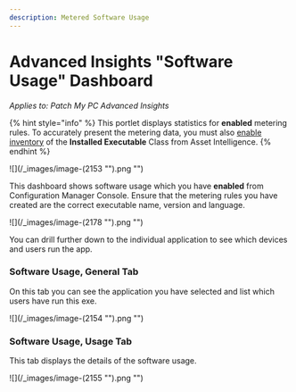 ```yaml
---
description: Metered Software Usage
---
```


# Advanced Insights "Software Usage" Dashboard

_Applies to: Patch My PC Advanced Insights_

{% hint style="info" %}
This portlet displays statistics for **enabled** metering rules. To accurately present the metering data, you must also [enable inventory](https://learn.microsoft.com/en-us/mem/configmgr/core/clients/manage/asset-intelligence/configuring-asset-intelligence#to-enable-asset-intelligence-hardware-inventory-reporting-classes-from-the-asset-intelligence-home-page) of the **Installed Executable** Class from Asset Intelligence.
{% endhint %}

!\[]\(/\_images/image-(2153 "").png "")

This dashboard shows software usage which you have **enabled** from Configuration Manager Console. Ensure that the metering rules you have created are the correct executable name, version and language.

!\[]\(/\_images/image-(2178 "").png "")

You can drill further down to the individual application to see which devices and users run the app.

### Software Usage, General Tab

On this tab you can see the application you have selected and list which users have run this exe.

!\[]\(/\_images/image-(2154 "").png "")

### Software Usage, Usage Tab

This tab displays the details of the software usage.

!\[]\(/\_images/image-(2155 "").png "")
